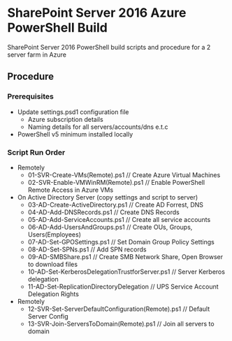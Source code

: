# SharePoint Server 2016 Azure PowerShell Build

SharePoint Server 2016 PowerShell build scripts and procedure for a 2 server farm in Azure

## Procedure

### Prerequisites

* Update settings.psd1 configuration file
  * Azure subscription details
  * Naming details for all servers/accounts/dns e.t.c
* PowerShell v5 minimum installed locally
  
### Script Run Order

* Remotely
  * 01-SVR-Create-VMs(Remote).ps1 // Create Azure Virtual Machines
  * 02-SVR-Enable-VMWinRM(Remote).ps1 // Enable PowerShell Remote Access in Azure VMs
* On Active Directory Server (copy settings and script to server)
  * 03-AD-Create-ActiveDirectory.ps1 // Create AD Forrest, DNS
  * 04-AD-Add-DNSRecords.ps1 // Create DNS Records
  * 05-AD-Add-ServiceAccounts.ps1 // Create all service accounts
  * 06-AD-Add-UsersAndGroups.ps1 // Create OUs, Groups, Users(Employees)
  * 07-AD-Set-GPOSettings.ps1 // Set Domain Group Policy Settings
  * 08-AD-Set-SPNs.ps1 // Add SPN records
  * 09-AD-SMBShare.ps1 // Create SMB Network Share, Open Browser to download files
  * 10-AD-Set-KerberosDelegationTrustforServer.ps1 // Server Kerberos delegation
  * 11-AD-Set-ReplicationDirectoryDelegation // UPS Service Account Delegation Rights
* Remotely
  * 12-SVR-Set-ServerDefaultConfiguration(Remote).ps1 // Default Server Config
  * 13-SVR-Join-ServersToDomain(Remote).ps1 // Join all servers to domain
